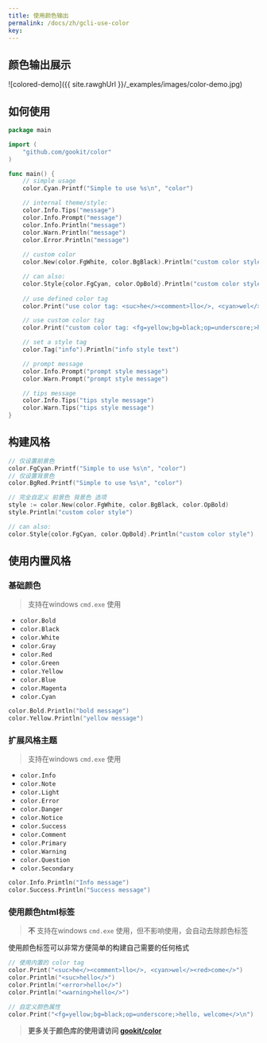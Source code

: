 ```yaml
---
title: 使用颜色输出
permalink: /docs/zh/gcli-use-color
key:
---
```


## 颜色输出展示

![colored-demo]({{ site.rawghUrl }}/_examples/images/color-demo.jpg)

## 如何使用

```go
package main

import (
    "github.com/gookit/color"
)

func main() {
    // simple usage
    color.Cyan.Printf("Simple to use %s\n", "color")

    // internal theme/style:
    color.Info.Tips("message")
    color.Info.Prompt("message")
    color.Info.Println("message")
    color.Warn.Println("message")
    color.Error.Println("message")
    
    // custom color
    color.New(color.FgWhite, color.BgBlack).Println("custom color style")

    // can also:
    color.Style{color.FgCyan, color.OpBold}.Println("custom color style")
    
    // use defined color tag
    color.Print("use color tag: <suc>he</><comment>llo</>, <cyan>wel</><red>come</>\n")

    // use custom color tag
    color.Print("custom color tag: <fg=yellow;bg=black;op=underscore;>hello, welcome</>\n")

    // set a style tag
    color.Tag("info").Println("info style text")

    // prompt message
    color.Info.Prompt("prompt style message")
    color.Warn.Prompt("prompt style message")

    // tips message
    color.Info.Tips("tips style message")
    color.Warn.Tips("tips style message")
}
```

## 构建风格

```go
// 仅设置前景色
color.FgCyan.Printf("Simple to use %s\n", "color")
// 仅设置背景色
color.BgRed.Printf("Simple to use %s\n", "color")

// 完全自定义 前景色 背景色 选项
style := color.New(color.FgWhite, color.BgBlack, color.OpBold)
style.Println("custom color style")

// can also:
color.Style{color.FgCyan, color.OpBold}.Println("custom color style")
```

## 使用内置风格

### 基础颜色

> 支持在windows `cmd.exe` 使用

- `color.Bold`
- `color.Black`
- `color.White`
- `color.Gray`
- `color.Red`
- `color.Green`
- `color.Yellow`
- `color.Blue`
- `color.Magenta`
- `color.Cyan`

```go
color.Bold.Println("bold message")
color.Yellow.Println("yellow message")
```

### 扩展风格主题 

> 支持在windows `cmd.exe` 使用

- `color.Info`
- `color.Note`
- `color.Light`
- `color.Error`
- `color.Danger`
- `color.Notice`
- `color.Success`
- `color.Comment`
- `color.Primary`
- `color.Warning`
- `color.Question`
- `color.Secondary`

```go
color.Info.Println("Info message")
color.Success.Println("Success message")
```

### 使用颜色html标签

> **不** 支持在windows `cmd.exe` 使用，但不影响使用，会自动去除颜色标签

使用颜色标签可以非常方便简单的构建自己需要的任何格式

```go
// 使用内置的 color tag
color.Print("<suc>he</><comment>llo</>, <cyan>wel</><red>come</>")
color.Println("<suc>hello</>")
color.Println("<error>hello</>")
color.Println("<warning>hello</>")

// 自定义颜色属性
color.Print("<fg=yellow;bg=black;op=underscore;>hello, welcome</>\n")
```

> **更多关于颜色库的使用请访问 [gookit/color](https://github.com/gookit/color)**
